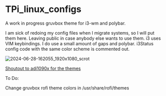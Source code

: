 # TPi_linux_configs
A work in progress gruvbox theme for i3-wm and polybar.


I am sick of redoing my config files when I migrate systems, so I will put them here. Leaving public in case anybody else wants to use them. i3 uses VIM keybindings. I do use a small amount of gaps and polybar. i3Status config code with the same color scheme is commented out.


![2024-06-28-162055_1920x1080_scrot](https://github.com/TPi-Home/TPi_Dotfiles/assets/45609608/88d4bb05-e10f-45be-ac70-a3a15c7b6c31)


[Shoutout to adi1090x for the themes](https://github.com/adi1090x/polybar-themes)

To Do:

Change gruvbox rofi theme colors in /usr/share/rofi/themes
